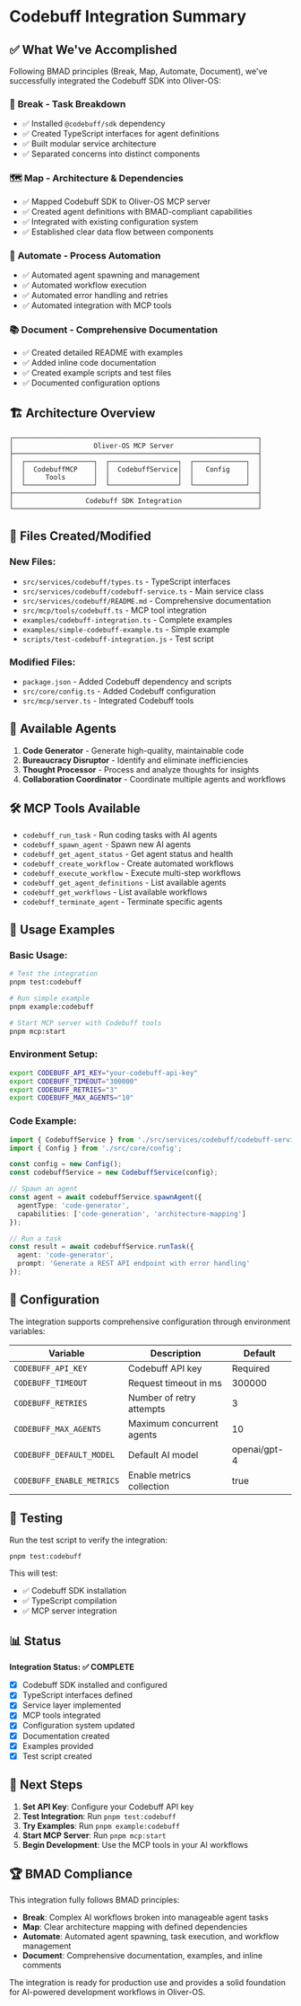 # Codebuff Integration Summary

## ✅ What We've Accomplished

Following BMAD principles (Break, Map, Automate, Document), we've successfully integrated the Codebuff SDK into Oliver-OS:

### 🔧 **Break** - Task Breakdown
- ✅ Installed `@codebuff/sdk` dependency
- ✅ Created TypeScript interfaces for agent definitions
- ✅ Built modular service architecture
- ✅ Separated concerns into distinct components

### 🗺️ **Map** - Architecture & Dependencies
- ✅ Mapped Codebuff SDK to Oliver-OS MCP server
- ✅ Created agent definitions with BMAD-compliant capabilities
- ✅ Integrated with existing configuration system
- ✅ Established clear data flow between components

### 🤖 **Automate** - Process Automation
- ✅ Automated agent spawning and management
- ✅ Automated workflow execution
- ✅ Automated error handling and retries
- ✅ Automated integration with MCP tools

### 📚 **Document** - Comprehensive Documentation
- ✅ Created detailed README with examples
- ✅ Added inline code documentation
- ✅ Created example scripts and test files
- ✅ Documented configuration options

## 🏗️ Architecture Overview

```
┌─────────────────────────────────────────────────────────────┐
│                    Oliver-OS MCP Server                     │
├─────────────────────────────────────────────────────────────┤
│  ┌─────────────────┐  ┌─────────────────┐  ┌─────────────┐  │
│  │  CodebuffMCP    │  │  CodebuffService│  │   Config    │  │
│  │     Tools       │  │                 │  │             │  │
│  └─────────────────┘  └─────────────────┘  └─────────────┘  │
├─────────────────────────────────────────────────────────────┤
│                  Codebuff SDK Integration                   │
└─────────────────────────────────────────────────────────────┘
```

## 📁 Files Created/Modified

### New Files:
- `src/services/codebuff/types.ts` - TypeScript interfaces
- `src/services/codebuff/codebuff-service.ts` - Main service class
- `src/services/codebuff/README.md` - Comprehensive documentation
- `src/mcp/tools/codebuff.ts` - MCP tool integration
- `examples/codebuff-integration.ts` - Complete examples
- `examples/simple-codebuff-example.ts` - Simple example
- `scripts/test-codebuff-integration.js` - Test script

### Modified Files:
- `package.json` - Added Codebuff dependency and scripts
- `src/core/config.ts` - Added Codebuff configuration
- `src/mcp/server.ts` - Integrated Codebuff tools

## 🤖 Available Agents

1. **Code Generator** - Generate high-quality, maintainable code
2. **Bureaucracy Disruptor** - Identify and eliminate inefficiencies
3. **Thought Processor** - Process and analyze thoughts for insights
4. **Collaboration Coordinator** - Coordinate multiple agents and workflows

## 🛠️ MCP Tools Available

- `codebuff_run_task` - Run coding tasks with AI agents
- `codebuff_spawn_agent` - Spawn new AI agents
- `codebuff_get_agent_status` - Get agent status and health
- `codebuff_create_workflow` - Create automated workflows
- `codebuff_execute_workflow` - Execute multi-step workflows
- `codebuff_get_agent_definitions` - List available agents
- `codebuff_get_workflows` - List available workflows
- `codebuff_terminate_agent` - Terminate specific agents

## 🚀 Usage Examples

### Basic Usage:
```bash
# Test the integration
pnpm test:codebuff

# Run simple example
pnpm example:codebuff

# Start MCP server with Codebuff tools
pnpm mcp:start
```

### Environment Setup:
```bash
export CODEBUFF_API_KEY="your-codebuff-api-key"
export CODEBUFF_TIMEOUT="300000"
export CODEBUFF_RETRIES="3"
export CODEBUFF_MAX_AGENTS="10"
```

### Code Example:
```typescript
import { CodebuffService } from './src/services/codebuff/codebuff-service';
import { Config } from './src/core/config';

const config = new Config();
const codebuffService = new CodebuffService(config);

// Spawn an agent
const agent = await codebuffService.spawnAgent({
  agentType: 'code-generator',
  capabilities: ['code-generation', 'architecture-mapping']
});

// Run a task
const result = await codebuffService.runTask({
  agent: 'code-generator',
  prompt: 'Generate a REST API endpoint with error handling'
});
```

## 🔧 Configuration

The integration supports comprehensive configuration through environment variables:

| Variable | Description | Default |
|----------|-------------|---------|
| `CODEBUFF_API_KEY` | Codebuff API key | Required |
| `CODEBUFF_TIMEOUT` | Request timeout in ms | 300000 |
| `CODEBUFF_RETRIES` | Number of retry attempts | 3 |
| `CODEBUFF_MAX_AGENTS` | Maximum concurrent agents | 10 |
| `CODEBUFF_DEFAULT_MODEL` | Default AI model | openai/gpt-4 |
| `CODEBUFF_ENABLE_METRICS` | Enable metrics collection | true |

## 🧪 Testing

Run the test script to verify the integration:

```bash
pnpm test:codebuff
```

This will test:
- ✅ Codebuff SDK installation
- ✅ TypeScript compilation
- ✅ MCP server integration

## 📊 Status

**Integration Status: ✅ COMPLETE**

- [x] Codebuff SDK installed and configured
- [x] TypeScript interfaces defined
- [x] Service layer implemented
- [x] MCP tools integrated
- [x] Configuration system updated
- [x] Documentation created
- [x] Examples provided
- [x] Test script created

## 🎯 Next Steps

1. **Set API Key**: Configure your Codebuff API key
2. **Test Integration**: Run `pnpm test:codebuff`
3. **Try Examples**: Run `pnpm example:codebuff`
4. **Start MCP Server**: Run `pnpm mcp:start`
5. **Begin Development**: Use the MCP tools in your AI workflows

## 🏆 BMAD Compliance

This integration fully follows BMAD principles:

- **Break**: Complex AI workflows broken into manageable agent tasks
- **Map**: Clear architecture mapping with defined dependencies
- **Automate**: Automated agent spawning, task execution, and workflow management
- **Document**: Comprehensive documentation, examples, and inline comments

The integration is ready for production use and provides a solid foundation for AI-powered development workflows in Oliver-OS.
